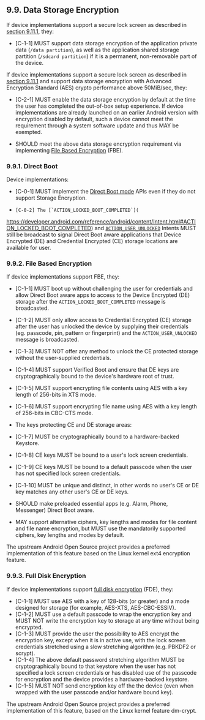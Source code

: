 ## 9.9\. Data Storage Encryption

If device implementations support a secure lock screen as described in
[section 9.11.1](#9_11_1_secure_lock_screen), they:

*   [C-1-1] MUST support data storage encryption of the application private
data (`/data partition`), as well as the application shared storage partition
(`/sdcard partition`) if it is a permanent, non-removable part of the device.

If device implementations support a secure lock screen as described in
[section 9.11.1](#9_11_1_secure_lock_screen) and support data storage
encryption with Advanced Encryption Standard (AES) crypto performance
above 50MiB/sec, they:

*    [C-2-1] MUST enable the data storage encryption by default at the time
the user has completed the out-of-box setup experience. If device
implementations are already launched on an earlier Android version with
encryption disabled by default, such a device cannot meet the requirement
through a system software update and thus MAY be exempted.

*    SHOULD meet the above data storage encryption
requirement via implementing [File Based Encryption](
https://source.android.com/security/encryption/file-based.html) (FBE).

### 9.9.1\. Direct Boot

Device implementations:

*    [C-0-1] MUST implement the [Direct Boot mode](
http://developer.android.com/preview/features/direct-boot.html) APIs even if
they do not support Storage Encryption.

*     [C-0-2] The [`ACTION_LOCKED_BOOT_COMPLETED`](
https://developer.android.com/reference/android/content/Intent.html#ACTION_LOCKED_BOOT_COMPLETED)
and [`ACTION_USER_UNLOCKED`](https://developer.android.com/reference/android/content/Intent.html#ACTION_USER_UNLOCKED)
Intents MUST still be broadcast to signal Direct Boot aware applications that
Device Encrypted (DE) and Credential Encrypted (CE) storage locations are
available for user.

### 9.9.2\. File Based Encryption

If device implementations support FBE, they:

*    [C-1-1] MUST boot up without challenging the user for credentials and
allow Direct Boot aware apps to access to the Device Encrypted (DE) storage
after the `ACTION_LOCKED_BOOT_COMPLETED` message is broadcasted.
*    [C-1-2] MUST only allow access to Credential Encrypted (CE) storage after
the user has unlocked the device by supplying their credentials
(eg. passcode, pin, pattern or fingerprint) and the `ACTION_USER_UNLOCKED`
message is broadcasted.
*    [C-1-3] MUST NOT offer any method to unlock the CE protected storage
without the user-supplied credentials.
*    [C-1-4] MUST support Verified Boot and ensure that DE keys are
cryptographically bound to the device's hardware root of trust.
*    [C-1-5] MUST support encrypting file contents using AES with a key length
of 256-bits in XTS mode.
*    [C-1-6] MUST support encrypting file name using AES with a key length of
256-bits in CBC-CTS mode.

*   The keys protecting CE and DE storage areas:

   *   [C-1-7] MUST be cryptographically bound to a hardware-backed Keystore.
   *   [C-1-8] CE keys MUST be bound to a user's lock screen credentials.
   *   [C-1-9] CE keys MUST be bound to a default passcode when the user has
not specified lock screen credentials.
   *   [C-1-10] MUST be unique and distinct, in other words no user's CE or DE
   key matches any other user's CE or DE keys.

*    SHOULD make preloaded essential apps (e.g. Alarm, Phone, Messenger)
Direct Boot aware.
*    MAY support alternative ciphers, key lengths and modes for file content
and file name encryption, but MUST use the mandatorily supported ciphers, key
lengths and modes by default.

The upstream Android Open Source project provides a preferred implementation of
this feature based on the Linux kernel ext4 encryption feature.

### 9.9.3\. Full Disk Encryption

If device implementations support [full disk encryption](
http://source.android.com/devices/tech/security/encryption/index.html)
(FDE), they:

*   [C-1-1] MUST use AES with a key of 128-bits (or greater) and a mode
designed for storage (for example, AES-XTS, AES-CBC-ESSIV).
*   [C-1-2] MUST use a default passcode to wrap the encryption key and
MUST NOT write the encryption key to storage at any time
without being encrypted.
   *   [C-1-3] MUST provide the user the possibility to AES encrypt the
   encryption key, except when it is in active use, with the lock screen
   credentials stretched using a slow stretching algorithm
   (e.g. PBKDF2 or scrypt).
*   [C-1-4] The above default password stretching algorithm MUST be
cryptographically bound to that keystore when the user has not specified a lock
screen credentials or has disabled use of the passcode for encryption and
the device provides a hardware-backed keystore.
*   [C-1-5] MUST NOT send encryption key off the the device
(even when wrapped with the user passcode and/or hardware bound key).

The upstream Android Open Source project provides a preferred implementation
of this feature, based on the Linux kernel feature dm-crypt.